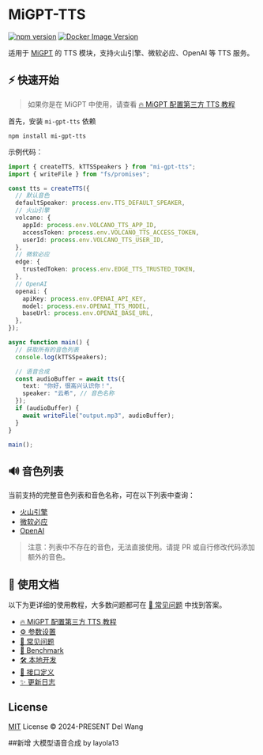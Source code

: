 # MiGPT-TTS

[![npm version](https://badge.fury.io/js/mi-gpt-tts.svg)](https://www.npmjs.com/package/mi-gpt-tts) [![Docker Image Version](https://img.shields.io/docker/v/idootop/mi-gpt-tts?color=%23086DCD&label=docker%20image)](https://hub.docker.com/r/idootop/mi-gpt-tts)

适用于 [MiGPT](https://github.com/idootop/mi-gpt) 的 TTS 模块，支持火山引擎、微软必应、OpenAI 等 TTS 服务。

## ⚡️ 快速开始

> 如果你是在 MiGPT 中使用，请查看 [🔥 MiGPT 配置第三方 TTS 教程](https://github.com/idootop/mi-gpt-tts/blob/main/docs/mi-gpt.md)

首先，安装 `mi-gpt-tts` 依赖

```shell
npm install mi-gpt-tts
```

示例代码：

```typescript
import { createTTS, kTTSSpeakers } from "mi-gpt-tts";
import { writeFile } from "fs/promises";

const tts = createTTS({
  // 默认音色
  defaultSpeaker: process.env.TTS_DEFAULT_SPEAKER,
  // 火山引擎
  volcano: {
    appId: process.env.VOLCANO_TTS_APP_ID,
    accessToken: process.env.VOLCANO_TTS_ACCESS_TOKEN,
    userId: process.env.VOLCANO_TTS_USER_ID,
  },
  // 微软必应
  edge: {
    trustedToken: process.env.EDGE_TTS_TRUSTED_TOKEN,
  },
  // OpenAI
  openai: {
    apiKey: process.env.OPENAI_API_KEY,
    model: process.env.OPENAI_TTS_MODEL,
    baseUrl: process.env.OPENAI_BASE_URL,
  },
});

async function main() {
  // 获取所有的音色列表
  console.log(kTTSSpeakers);

  // 语音合成
  const audioBuffer = await tts({
    text: "你好，很高兴认识你！",
    speaker: "云希", // 音色名称
  });
  if (audioBuffer) {
    await writeFile("output.mp3", audioBuffer);
  }
}

main();
```

## 🔊 音色列表

当前支持的完整音色列表和音色名称，可在以下列表中查询：

- [火山引擎](https://github.com/idootop/mi-gpt-tts/blob/main/src/tts/volcano.ts)
- [微软必应](https://github.com/idootop/mi-gpt-tts/blob/main/src/tts/edge.ts)
- [OpenAI](https://github.com/idootop/mi-gpt-tts/blob/main/src/tts/openai.ts)

> 注意：列表中不存在的音色，无法直接使用。请提 PR 或自行修改代码添加额外的音色。

## 📖 使用文档

以下为更详细的使用教程，大多数问题都可在 [💬 常见问题](https://github.com/idootop/mi-gpt-tts/blob/main/docs/faq.md) 中找到答案。

- [🔥 MiGPT 配置第三方 TTS 教程](https://github.com/idootop/mi-gpt-tts/blob/main/docs/mi-gpt.md)
- [⚙️ 参数设置](https://github.com/idootop/mi-gpt-tts/blob/main/docs/settings.md)
- [💬 常见问题](https://github.com/idootop/mi-gpt-tts/blob/main/docs/faq.md)
- [🚀 Benchmark](https://github.com/idootop/mi-gpt-tts/blob/main/docs/benchmark.md)
- [🛠️ 本地开发](https://github.com/idootop/mi-gpt-tts/blob/main/docs/development.md)
- [🔗 接口定义](https://github.com/idootop/mi-gpt-tts/blob/main/docs/api.md)
- [✨ 更新日志](https://github.com/idootop/mi-gpt-tts/blob/main/docs/changelog.md)

## License

[MIT](https://github.com/idootop/mi-gpt-tts/blob/main/LICENSE) License © 2024-PRESENT Del Wang

##新增 大模型语音合成 by layola13
